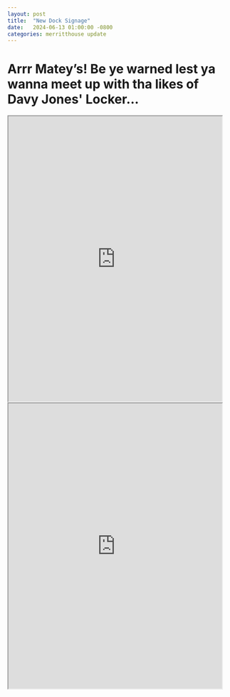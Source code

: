 ```yaml
---
layout: post
title:  "New Dock Signage"
date:   2024-06-13 01:00:00 -0800
categories: merritthouse update
---
```



<p><h1> Arrr Matey’s!  Be ye warned lest ya wanna meet up with tha likes of Davy Jones' Locker…</h1></p>


<iframe src="https://drive.google.com/file/d/1eBiCGo2ET3Vyk6AUx7gacarq9HwNYslV/preview" width="480" height="640" allow="autoplay"></iframe>
<br>
<iframe src="https://drive.google.com/file/d/1-3X-56ZbtQRKqP_QUp_uK8UhzFM6D8B9/preview" width="480" height="640" allow="autoplay"></iframe>

<br>


